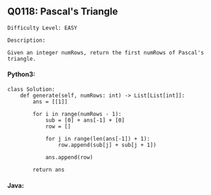 ## Q0118: Pascal's Triangle

```
Difficulty Level: EASY
```

```
Description:

Given an integer numRows, return the first numRows of Pascal's triangle.
```

#### Python3:

```
class Solution:
    def generate(self, numRows: int) -> List[List[int]]:
        ans = [[1]]
        
        for i in range(numRows - 1):
            sub = [0] + ans[-1] + [0]
            row = []
            
            for j in range(len(ans[-1]) + 1):
                row.append(sub[j] + sub[j + 1])
            
            ans.append(row)
        
        return ans
```

#### Java:

```

```
